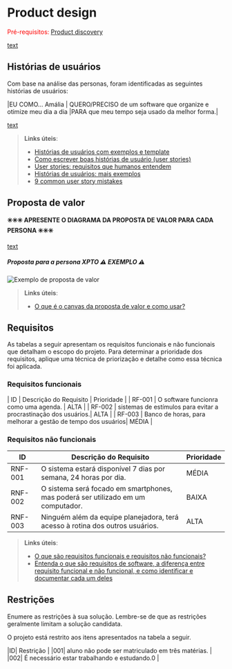 # Product design

<span style="color:red">Pré-requisitos: <a href="02-Product-discovery.md"> Product discovery</a></span>


[text](<files/Mapa da Proposta de Valor (1).pdf>)


## Histórias de usuários

Com base na análise das personas, foram identificadas as seguintes histórias de usuários:

|EU COMO... Amália   | QUERO/PRECISO de um software que organize e otimize meu dia a dia |PARA que meu tempo seja usado da melhor forma.|

[text](<files/Historias de Usuario.pdf>)

> **Links úteis**:
> - [Histórias de usuários com exemplos e template](https://www.atlassian.com/br/agile/project-management/user-stories)
> - [Como escrever boas histórias de usuário (user stories)](https://medium.com/vertice/como-escrever-boas-users-stories-hist%C3%B3rias-de-usu%C3%A1rios-b29c75043fac)
> - [User stories: requisitos que humanos entendem](https://www.luiztools.com.br/post/user-stories-descricao-de-requisitos-que-humanos-entendem/)
> - [Histórias de usuários: mais exemplos](https://www.reqview.com/doc/user-stories-example.html)
> - [9 common user story mistakes](https://airfocus.com/blog/user-story-mistakes/)


## Proposta de valor

**✳️✳️✳️ APRESENTE O DIAGRAMA DA PROPOSTA DE VALOR PARA CADA PERSONA ✳️✳️✳️**

[text](<files/Mapa da Proposta de Valor (2).pdf>)

##### Proposta para a persona XPTO ⚠️ EXEMPLO ⚠️

![Exemplo de proposta de valor](images/exemplo-proposta-valor.png)

> **Links úteis**:
> - [O que é o canvas da proposta de valor e como usar?](https://www.youtube.com/watch?v=Iqb-8Q_eiiA)

## Requisitos

As tabelas a seguir apresentam os requisitos funcionais e não funcionais que detalham o escopo do projeto. Para determinar a prioridade dos requisitos, aplique uma técnica de priorização e detalhe como essa técnica foi aplicada.

### Requisitos funcionais

| ID     | Descrição do Requisito                                   | Prioridade |
| RF-001 | O software funcionra como uma agenda.                    | ALTA |
| RF-002 | sistemas de estímulos para evitar a procrastinação dos usuários.| ALTA |
| RF-003 | Banco de horas, para melhorar a gestão de tempo dos usuários| MÉDIA |

### Requisitos não funcionais

| ID      | Descrição do Requisito                                                              | Prioridade |
| ------- | ------------------------------------------------------------------------------------- | ---------- |
| RNF-001 | O sistema estará disponível 7 dias por semana, 24 horas por dia. | MÉDIA |
| RNF-002 | O sistema será focado em smartphones, mas poderá ser utilizado em um computador.| BAIXA |
| RNF-003 | Ninguém além da equipe planejadora, terá acesso à rotina dos outros usuários.| ALTA |

> **Links úteis**:
> - [O que são requisitos funcionais e requisitos não funcionais?](https://codificar.com.br/requisitos-funcionais-nao-funcionais/)
> - [Entenda o que são requisitos de software, a diferença entre requisito funcional e não funcional, e como identificar e documentar cada um deles](https://analisederequisitos.com.br/requisitos-funcionais-e-requisitos-nao-funcionais-o-que-sao/)


## Restrições

Enumere as restrições à sua solução. Lembre-se de que as restrições geralmente limitam a solução candidata.

O projeto está restrito aos itens apresentados na tabela a seguir.

|ID| Restrição                                             |
|001|  aluno não pode ser matriculado em três matérias. |
|002| É necessário estar trabalhando e estudando.0 |